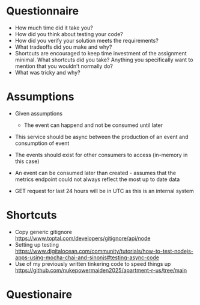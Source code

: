 # Questionnaire
- How much time did it take you?
- How did you think about testing your code?
- How did you verify your solution meets the requirements?
- What tradeoffs did you make and why?
- Shortcuts are encouraged to keep time investment of the assignment minimal. What shortcuts did you take? Anything you specifically want to mention that you wouldn’t normally do?
- What was tricky and why?





# Assumptions
- Given assumptions
    - The event can happend and not be consumed until later
- This service should be async between the production of an event and consumption of event
- The events should exist for other consumers to access (in-memory in this case)
- An event can be consumed later than created - assumes that the metrics endpoint could not always reflect the most up to date data

- GET request for last 24 hours will be in UTC as this is an internal system

# Shortcuts
- Copy generic gitignore https://www.toptal.com/developers/gitignore/api/node
- Setting up testing https://www.digitalocean.com/community/tutorials/how-to-test-nodejs-apps-using-mocha-chai-and-sinonjs#testing-async-code
- Use of my previously written tinkering code to speed things up https://github.com/nukepowermaiden2025/apartment-r-us/tree/main


# Questionaire
